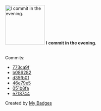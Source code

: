 <img src="https://my-badges.github.io/my-badges/evening-commits.png" alt="I commit in the evening." title="I commit in the evening." width="128">
<strong>I commit in the evening.</strong>
<br><br>

Commits:

- <a href="https://github.com/dancarroll/aoc_2024/commit/773ca9f527a44ab1c00467286b5b40d913eef652">773ca9f</a>
- <a href="https://github.com/dancarroll/aoc_2024/commit/b08628205042268aa2eb6e15e1f5444deedfe981">b086282</a>
- <a href="https://github.com/dancarroll/aoc_2024/commit/d35fb018fe7eb99da06adf9dc81242079d9c7e11">d35fb01</a>
- <a href="https://github.com/dancarroll/aoc_2024/commit/46e79e57007ed3724e305035127505bd9045f70d">46e79e5</a>
- <a href="https://github.com/dancarroll/aoc_2024/commit/051b8fa3dbf3bcfe9a5d0c0037942a2698532e33">051b8fa</a>
- <a href="https://github.com/dancarroll/aoc_2024/commit/e718744eef947f4d9dcfb61065b87c49fe158a1f">e718744</a>


Created by <a href="https://github.com/my-badges/my-badges">My Badges</a>